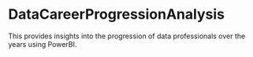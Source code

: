 # DataCareerProgressionAnalysis
This provides insights into the progression of data professionals over the years using PowerBI.
